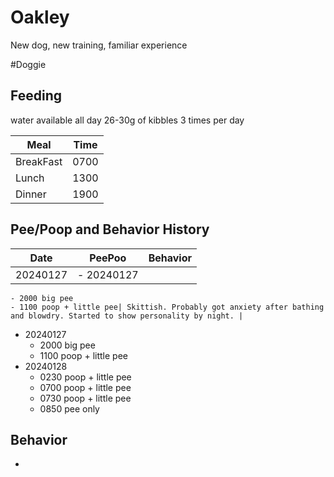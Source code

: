 # Oakley
New dog, new training, familiar experience

#Doggie

## Feeding 
water available all day
26-30g of kibbles 3 times per day

| Meal | Time | 
| - | - | 
|BreakFast|0700|
|Lunch|1300|
|Dinner|1900|

## Pee/Poop and Behavior History

| Date | PeePoo | Behavior |
|-|-|-|
|20240127|- 20240127
	- 2000 big pee
	- 1100 poop + little pee| Skittish. Probably got anxiety after bathing and blowdry. Started to show personality by night. |

- 20240127
	- 2000 big pee
	- 1100 poop + little pee
- 20240128
	- 0230 poop + little pee
	- 0700 poop + little pee
	- 0730 poop + little pee
	- 0850 pee only
 
## Behavior 

-
